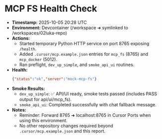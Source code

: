 # MCP FS Health Check

- **Timestamp:** 2025-10-05 20:28 UTC
- **Environment:** Devcontainer (/workspace ➜ symlinked to /workspaces/02luka-repo)
- **Actions:**
  - Started temporary Python HTTP service on port 8765 exposing `/health`.
  - Added `.cursor/mcp.example.json` entries for `mcp_fs` (8765) and `mcp_docker` (5012).
  - Ran preflight, `dev_up_simple`, and `smoke_api_ui` routines.
- **Health:**
  ```json
  {"status":"ok","server":"mock-mcp-fs"}
  ```
- **Smoke Results:**
  - `dev_up_simple`: ✅ API/UI ready, smoke tests passed (includes PASS output for api/ui/mcp_fs).
  - `smoke_api_ui`: Completed successfully with chat fallback message.
- **Notes:**
  - Reminder: Forward 8765 ➜ localhost:8765 in Cursor Ports when using this environment.
  - No other repository changes required beyond `.cursor/mcp.example.json` and this report.
